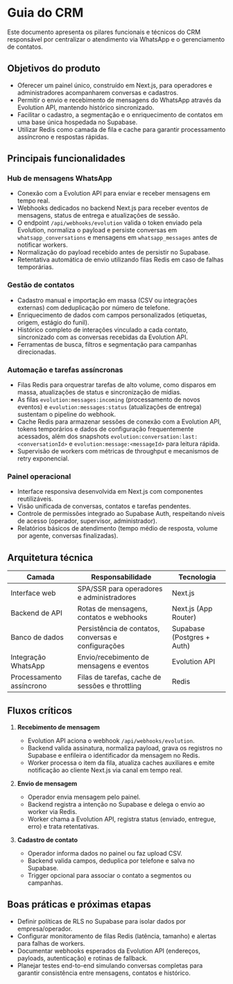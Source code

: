 # Guia do CRM

Este documento apresenta os pilares funcionais e técnicos do CRM responsável por centralizar o atendimento via WhatsApp e o gerenciamento de contatos.

## Objetivos do produto
- Oferecer um painel único, construído em Next.js, para operadores e administradores acompanharem conversas e cadastros.
- Permitir o envio e recebimento de mensagens do WhatsApp através da Evolution API, mantendo histórico sincronizado.
- Facilitar o cadastro, a segmentação e o enriquecimento de contatos em uma base única hospedada no Supabase.
- Utilizar Redis como camada de fila e cache para garantir processamento assíncrono e respostas rápidas.

## Principais funcionalidades
### Hub de mensagens WhatsApp
- Conexão com a Evolution API para enviar e receber mensagens em tempo real.
- Webhooks dedicados no backend Next.js para receber eventos de mensagens, status de entrega e atualizações de sessão.
- O endpoint `/api/webhooks/evolution` valida o token enviado pela Evolution, normaliza o payload e persiste conversas em `whatsapp_conversations` e mensagens em `whatsapp_messages` antes de notificar workers.
- Normalização do payload recebido antes de persistir no Supabase.
- Retentativa automática de envio utilizando filas Redis em caso de falhas temporárias.

### Gestão de contatos
- Cadastro manual e importação em massa (CSV ou integrações externas) com deduplicação por número de telefone.
- Enriquecimento de dados com campos personalizados (etiquetas, origem, estágio do funil).
- Histórico completo de interações vinculado a cada contato, sincronizado com as conversas recebidas da Evolution API.
- Ferramentas de busca, filtros e segmentação para campanhas direcionadas.

### Automação e tarefas assíncronas
- Filas Redis para orquestrar tarefas de alto volume, como disparos em massa, atualizações de status e sincronização de mídias.
- As filas `evolution:messages:incoming` (processamento de novos eventos) e `evolution:messages:status` (atualizações de entrega) sustentam o pipeline do webhook.
- Cache Redis para armazenar sessões de conexão com a Evolution API, tokens temporários e dados de configuração frequentemente acessados, além dos snapshots `evolution:conversation:last:<conversationId>` e `evolution:message:<messageId>` para leitura rápida.
- Supervisão de workers com métricas de throughput e mecanismos de retry exponencial.

### Painel operacional
- Interface responsiva desenvolvida em Next.js com componentes reutilizáveis.
- Visão unificada de conversas, contatos e tarefas pendentes.
- Controle de permissões integrado ao Supabase Auth, respeitando níveis de acesso (operador, supervisor, administrador).
- Relatórios básicos de atendimento (tempo médio de resposta, volume por agente, conversas finalizadas).

## Arquitetura técnica
| Camada | Responsabilidade | Tecnologia |
| --- | --- | --- |
| Interface web | SPA/SSR para operadores e administradores | Next.js |
| Backend de API | Rotas de mensagens, contatos e webhooks | Next.js (App Router) |
| Banco de dados | Persistência de contatos, conversas e configurações | Supabase (Postgres + Auth) |
| Integração WhatsApp | Envio/recebimento de mensagens e eventos | Evolution API |
| Processamento assíncrono | Filas de tarefas, cache de sessões e throttling | Redis |

## Fluxos críticos
1. **Recebimento de mensagem**
   - Evolution API aciona o webhook `/api/webhooks/evolution`.
   - Backend valida assinatura, normaliza payload, grava os registros no Supabase e enfileira o identificador da mensagem no Redis.
   - Worker processa o item da fila, atualiza caches auxiliares e emite notificação ao cliente Next.js via canal em tempo real.

2. **Envio de mensagem**
   - Operador envia mensagem pelo painel.
   - Backend registra a intenção no Supabase e delega o envio ao worker via Redis.
   - Worker chama a Evolution API, registra status (enviado, entregue, erro) e trata retentativas.

3. **Cadastro de contato**
   - Operador informa dados no painel ou faz upload CSV.
   - Backend valida campos, deduplica por telefone e salva no Supabase.
   - Trigger opcional para associar o contato a segmentos ou campanhas.

## Boas práticas e próximas etapas
- Definir políticas de RLS no Supabase para isolar dados por empresa/operador.
- Configurar monitoramento de filas Redis (latência, tamanho) e alertas para falhas de workers.
- Documentar webhooks esperados da Evolution API (endereços, payloads, autenticação) e rotinas de fallback.
- Planejar testes end-to-end simulando conversas completas para garantir consistência entre mensagens, contatos e histórico.

